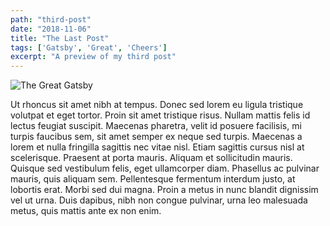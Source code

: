 ```yaml
---
path: "third-post"
date: "2018-11-06"
title: "The Last Post"
tags: ['Gatsby', 'Great', 'Cheers']
excerpt: "A preview of my third post"
---
```


<img src="https://media1.popsugar-assets.com/files/thumbor/qyQA6hcF2Mp7YFtaoPuQSKVAfGk/fit-in/1024x1024/filters:format_auto-!!-:strip_icc-!!-/2013/05/23/299/n/4852708/5c9931c178556782_Gatsby1.jpg" alt="The Great Gatsby">

Ut rhoncus sit amet nibh at tempus. Donec sed lorem eu ligula tristique volutpat et eget tortor. Proin sit amet tristique risus. Nullam mattis felis id lectus feugiat suscipit. Maecenas pharetra, velit id posuere facilisis, mi turpis faucibus sem, sit amet semper ex neque sed turpis. Maecenas a lorem et nulla fringilla sagittis nec vitae nisl. Etiam sagittis cursus nisl at scelerisque. Praesent at porta mauris. Aliquam et sollicitudin mauris. Quisque sed vestibulum felis, eget ullamcorper diam. Phasellus ac pulvinar mauris, quis aliquam sem. Pellentesque fermentum interdum justo, at lobortis erat. Morbi sed dui magna. Proin a metus in nunc blandit dignissim vel ut urna. Duis dapibus, nibh non congue pulvinar, urna leo malesuada metus, quis mattis ante ex non enim.